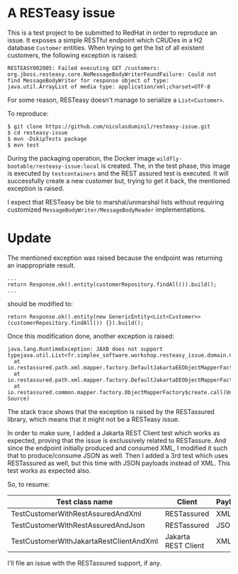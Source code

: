 # A RESTeasy issue

This is a test project to be submitted to RedHat in order to reproduce an issue.
It exposes a simple RESTful endpoint which CRUDes in a H2 database `Customer` entities.
When trying to get the list of all existent customers, the following exception is raised:

    RESTEASY002005: Failed executing GET /customers: org.jboss.resteasy.core.NoMessageBodyWriterFoundFailure: Could not find MessageBodyWriter for response object of type: java.util.ArrayList of media type: application/xml;charset=UTF-8

For some reason, RESTeasy doesn't manage to serialize a `List<Customer>`.

To reproduce:

    $ git clone https://github.com/nicolasduminil/resteasy-issue.git
    $ cd resteasy-issue
    $ mvn -DskipTests package
    $ mvn test

During the packaging operation, the Docker image `wildfly-bootable/resteasy-issue:local` is created.
The, in the test phase, this image is executed by `testcontainers` and the REST assured test
is executed. It will successfully create a new customer but, trying to get it back,
the mentioned exception is raised.

I expect that RESTeasy be ble to marshal/unmarshal lists without requiring customized 
`MessageBodyWriter/MessageBodyReader` implementations.

# Update

The mentioned exception was raised because the endpoint was returning an inappropriate result.

    ...
    return Response.ok().entity(customerRepository.findAll()).build();
    ...

should be modified to:

    return Response.ok().entity(new GenericEntity<List<Customer>>(customerRepository.findAll()) {}).build();

Once this modification done, another exception is raised:

    java.lang.RuntimeException: JAXB does not support typejava.util.List<fr.simplex_software.workshop.resteasy_issue.domain.Customer>
      at io.restassured.path.xml.mapper.factory.DefaultJakartaEEObjectMapperFactory.create(DefaultJakartaEEObjectMapperFactory.java:33)
      at io.restassured.path.xml.mapper.factory.DefaultJakartaEEObjectMapperFactory.create(DefaultJakartaEEObjectMapperFactory.java:27)
      at io.restassured.common.mapper.factory.ObjectMapperFactory$create.call(Unknown Source)

The stack trace shows that the exception is raised by the RESTassured library, which means that it might not be a RESTeasy issue.

In order to make sure, I added a Jakarta REST Client test which works as expected, proving that the issue is exclussively related to RESTassure.
And since the endpoint initially produced and consumed XML, I modified it such that to produce/consume JSON as well. Then I added
a 3rd test which uses RESTassured as well, but this time with JSON payloads instead of XML. This test works as expected also.

So, to resume:

| Test class name | Client | Payload | Status |
|-----------------|--------|---------|--------|
| TestCustomerWithRestAssuredAndXml | RESTassured | XML | Failed |
| TestCustomerWithRestAssuredAndJson | RESTassured | JSON | Passed |
| TestCustomerWithJakartaRestClientAndXml | Jakarta REST Client | XML | Passed |

I'll file an issue with the RESTassured support, if any.